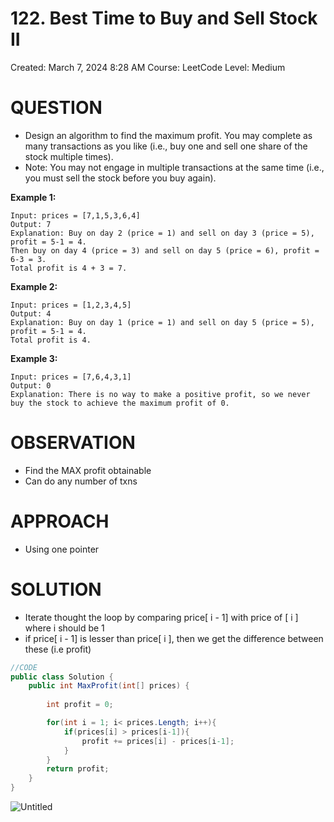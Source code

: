 # 122. Best Time to Buy and Sell Stock II

Created: March 7, 2024 8:28 AM
Course: LeetCode
Level: Medium

# QUESTION

- Design an algorithm to find the maximum profit. You may complete as many transactions as you like (i.e., buy one and sell one share of the stock multiple times).
- Note: You may not engage in multiple transactions at the same time (i.e., you must sell the stock before you buy again).

**Example 1:**

```
Input: prices = [7,1,5,3,6,4]
Output: 7
Explanation: Buy on day 2 (price = 1) and sell on day 3 (price = 5), profit = 5-1 = 4.
Then buy on day 4 (price = 3) and sell on day 5 (price = 6), profit = 6-3 = 3.
Total profit is 4 + 3 = 7.
```

**Example 2:**

```
Input: prices = [1,2,3,4,5]
Output: 4
Explanation: Buy on day 1 (price = 1) and sell on day 5 (price = 5), profit = 5-1 = 4.
Total profit is 4.
```

**Example 3:**

```
Input: prices = [7,6,4,3,1]
Output: 0
Explanation: There is no way to make a positive profit, so we never buy the stock to achieve the maximum profit of 0.
```

# OBSERVATION

- Find the MAX profit obtainable
- Can do any number of txns

# APPROACH

- Using one pointer

# SOLUTION

- Iterate thought the loop by comparing price[ i - 1] with price of [ i ] where i should be 1
- if price[ i - 1] is lesser than price[ i ], then we get the difference between these (i.e profit)

```csharp
//CODE
public class Solution {
    public int MaxProfit(int[] prices) {
                
        int profit = 0;

        for(int i = 1; i< prices.Length; i++){
            if(prices[i] > prices[i-1]){
                profit += prices[i] - prices[i-1];
            }
        }
        return profit;
    }
}
```

![Untitled](122%20Best%20Time%20to%20Buy%20and%20Sell%20Stock%20II%20492c5da9c94843eeb8963713c13bb597/Untitled.png)